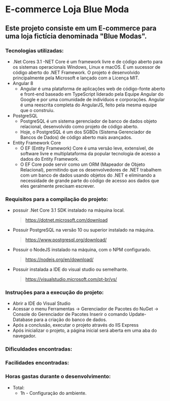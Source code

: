 # E-commerce Loja Blue Moda

## Este projeto consiste em um E-commerce para uma loja fictícia denominada "Blue Modas".

### Tecnologias utilizadas:
- .Net Cores 3.1
    -NET Core é um framework livre e de código aberto para os sistemas operacionais Windows, Linux e macOS. É um sucessor de código aberto do .NET Framework. O projeto é desenvolvido principalmente pela Microsoft e lançado com a Licença MIT.
- Angular 8
    - Angular é uma plataforma de aplicações web de código-fonte aberto e front-end baseado em TypeScript liderado pela Equipe Angular do Google e por uma comunidade de indivíduos e corporações. Angular é uma reescrita completa do AngularJS, feito pela mesma equipe que o construiu.
- PostgreSQL
    - PostgreSQL é um sistema gerenciador de banco de dados objeto relacional, desenvolvido como projeto de código aberto.
    - Hoje, o PostgreSQL é um dos SGBDs (Sistema Gerenciador de Bancos de Dados) de código aberto mais avançados.
- Entity Framework Core
    - O EF (Entity Framework) Core é uma versão leve, extensível, de software livre e multiplataforma da popular tecnologia de acesso a dados do Entity Framework.
    - O EF Core pode servir como um ORM (Mapeador de Objeto Relacional), permitindo que os desenvolvedores de .NET trabalhem com um banco de dados usando objetos do .NET e eliminando a necessidade de grande parte do código de acesso aos dados que eles geralmente precisam escrever.

### Requisitos para a compilação do projeto:
- possuir .Net Core 3.1 SDK instalado na máquina local.
    > https://dotnet.microsoft.com/download 
- Possuir PostgreSQL na versão 10 ou superior instalado na máquina.
    > https://www.postgresql.org/download/
- Possuir o NodeJS instalado na máquina, com o NPM configurado.
    > https://nodejs.org/en/download/ 
- Possuir instalada a IDE do visual studio ou semelhante.
    > https://visualstudio.microsoft.com/pt-br/vs/ 

### Instruções para a execução do projeto:
- Abrir a IDE do Visual Studio
- Acessar o menu Ferramentas -> Gerenciador de Pacotes do NuGet -> Console do Gerenciador de Pacotes
Inserir o comando Update-Database para a criação do banco de dados.
- Após a conclusão, executar o projeto através do IIS Express
- Após inicializar o projeto, a página inicial será aberta em uma aba do navegador.

### Dificuldades encontradas:

### Facilidades encontradas:

### Horas gastas durante o desenvolvimento:
- Total: 
    - 1h - Configuração do ambiente.
